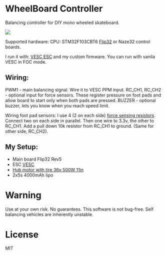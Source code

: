 # WheelBoard Controller
Balancing controller for DIY mono wheeled skateboard.

[![](https://img.youtube.com/vi/4-E7deaGyFs/0.jpg)](https://www.youtube.com/watch?v=4-E7deaGyFs)


Supported hardware:
CPU: STM32F103CBT6
[Flip32](http://www.readytoflyquads.com/the-flip32) or Naze32 control boards.

I run it with: [VESC ESC](http://vedder.se/2015/01/vesc-open-source-esc/) and my custom firmware. You can run with vanila VESC in FOC mode.

## Wiring:

PWM1 - main balancing signal. Wire it to VESC PPM input.
RC_CH1, RC_CH2  - optional input for force sensors. These register pressure on foot pads and allow board to start only when both pads are pressed.
BUZZER - optional buzzer, lets you know when you reach speed limit.

Wiring foot pad sensors:
I use 4 (2 on each side) [force sensing resistors](https://www.pololu.com/product/1645).
Connect two on each side in parallel. Then one wire to 3.3v, the other to RC_CH1. Add a pull down 10k resistor from RC_CH1 to ground.  (Same for other side, RC_CH2).


## My Setup:
* Main board Flip32 Rev5
* ESC [VESC](http://diyelectricskateboard.com/diy-electric-skateboard-kits-parts/vesc-the-best-electric-skateboard-esc/)
* [Hub motor with tire 36v 500W 11in](https://www.aliexpress.com/item/11inch-350w-500w-wide-tire-hub-motor-phub-44/32536443206.html)
* 2x5s 4000mAh lipo


# Warning
Use at your own risk. No guarantees. This software is not bug-free. Self balancing vehicles are inherently unstable.

# License
MIT
